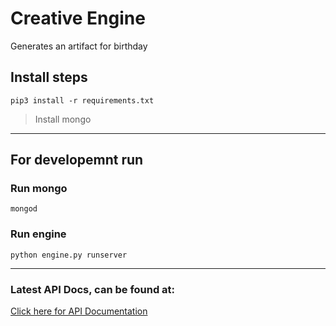 # Creative Engine

Generates an artifact for birthday

## Install steps

```
pip3 install -r requirements.txt
```

> Install mongo

---

## For developemnt run

### Run mongo
```
mongod
```

### Run engine
```
python engine.py runserver
```

---

### Latest API Docs, can be found at:

[Click here for API Documentation](https://documenter.getpostman.com/view/1318242/Szt8cUyp)

